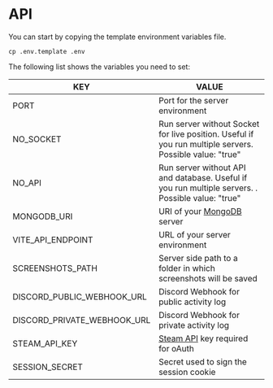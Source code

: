 # API

You can start by copying the template environment variables file.

```
cp .env.template .env
```

The following list shows the variables you need to set:

| KEY                         | VALUE                                                                                                   |
| --------------------------- | ------------------------------------------------------------------------------------------------------- |
| PORT                        | Port for the server environment                                                                         |
| NO_SOCKET                   | Run server without Socket for live position. Useful if you run multiple servers. Possible value: "true" |
| NO_API                      | Run server without API and database. Useful if you run multiple servers. . Possible value: "true"       |
| MONGODB_URI                 | URI of your [MongoDB](https://docs.mongodb.com/manual/) server                                          |
| VITE_API_ENDPOINT           | URL of your server environment                                                                          |
| SCREENSHOTS_PATH            | Server side path to a folder in which screenshots will be saved                                         |
| DISCORD_PUBLIC_WEBHOOK_URL  | Discord Webhook for public activity log                                                                 |
| DISCORD_PRIVATE_WEBHOOK_URL | Discord Webhook for private activity log                                                                |
| STEAM_API_KEY               | [Steam API](https://steamcommunity.com/dev/apikey) key required for oAuth                               |
| SESSION_SECRET              | Secret used to sign the session cookie                                                                  |
